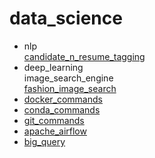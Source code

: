 # data_science
* nlp <br>
  [candidate_n_resume_tagging](https://github.com/SHRIDHARKN/data_science/tree/main/nlp/candidate_n_resume_tagging)<br>
* deep_learning <br>
  image_search_engine<br>
    [fashion_image_search](https://github.com/SHRIDHARKN/data_science/blob/main/deep_learning/image_search_engine)<br>
* [docker_commands](https://github.com/SHRIDHARKN/data_science/blob/main/docker/docker_commands.md)<br>
* [conda_commands](https://github.com/SHRIDHARKN/data_science/blob/main/conda_envs.md)<br>
* [git_commands](https://github.com/SHRIDHARKN/data_science/blob/main/git_cmds/git_commands.md)<br>
* [apache_airflow](https://github.com/SHRIDHARKN/data_science/blob/main/apache_airflow/apache_airflow_readme.md)<br>
* [big_query](https://github.com/SHRIDHARKN/data_science/tree/main/big_query)<br>
